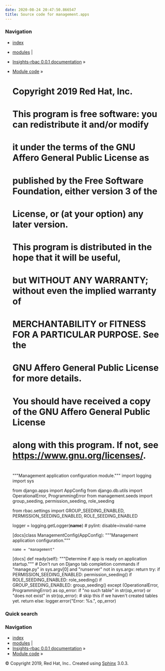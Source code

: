 ```yaml
---
date: 2020-08-24 20:47:50.866547
title: Source code for management.apps
---
```

### Navigation

  - [index](../../../genindex/ "General Index")
  - [modules](../../../py-modindex/ "Python Module Index") |
  - [Insights-rbac 0.0.1 documentation](../../../index/) »
  - [Module code](../../index/) »


    #
    # Copyright 2019 Red Hat, Inc.
    #
    #    This program is free software: you can redistribute it and/or modify
    #    it under the terms of the GNU Affero General Public License as
    #    published by the Free Software Foundation, either version 3 of the
    #    License, or (at your option) any later version.
    #
    #    This program is distributed in the hope that it will be useful,
    #    but WITHOUT ANY WARRANTY; without even the implied warranty of
    #    MERCHANTABILITY or FITNESS FOR A PARTICULAR PURPOSE.  See the
    #    GNU Affero General Public License for more details.
    #
    #    You should have received a copy of the GNU Affero General Public License
    #    along with this program.  If not, see <https://www.gnu.org/licenses/>.
    #
    """Management application configuration module."""
    import logging
    import sys
    
    from django.apps import AppConfig
    from django.db.utils import OperationalError, ProgrammingError
    from management.seeds import group_seeding, permission_seeding, role_seeding
    
    from rbac.settings import GROUP_SEEDING_ENABLED, PERMISSION_SEEDING_ENABLED, ROLE_SEEDING_ENABLED
    
    logger = logging.getLogger(__name__)  # pylint: disable=invalid-name
    
    
    [docs]class ManagementConfig(AppConfig):
        """Management application configuration."""
    
        name = "management"
    
    [docs]    def ready(self):
            """Determine if app is ready on application startup."""
            # Don't run on Django tab completion commands
            if "manage.py" in sys.argv[0] and "runserver" not in sys.argv:
                return
            try:
                if PERMISSION_SEEDING_ENABLED:
                    permission_seeding()
                if ROLE_SEEDING_ENABLED:
                    role_seeding()
                if GROUP_SEEDING_ENABLED:
                    group_seeding()
            except (OperationalError, ProgrammingError) as op_error:
                if "no such table" in str(op_error) or "does not exist" in str(op_error):
                    # skip this if we haven't created tables yet.
                    return
                else:
                    logger.error("Error: %s.", op_error)

### Quick search

### Navigation

  - [index](../../../genindex/ "General Index")
  - [modules](../../../py-modindex/ "Python Module Index") |
  - [Insights-rbac 0.0.1 documentation](../../../index/) »
  - [Module code](../../index/) »

© Copyright 2019, Red Hat, Inc.. Created using
[Sphinx](http://sphinx-doc.org/) 3.0.3.